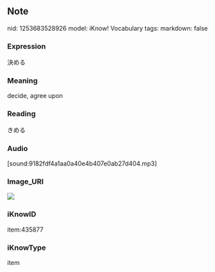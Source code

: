 ## Note
nid: 1253683528926
model: iKnow! Vocabulary
tags: 
markdown: false

### Expression
決める

### Meaning
decide, agree upon

### Reading
きめる

### Audio
[sound:9182fdf4a1aa0a40e4b407e0ab27d404.mp3]

### Image_URI
<img src="5d5659460fd374a3e59e1efbbf0ab74e.jpg">

### iKnowID
item:435877

### iKnowType
item
